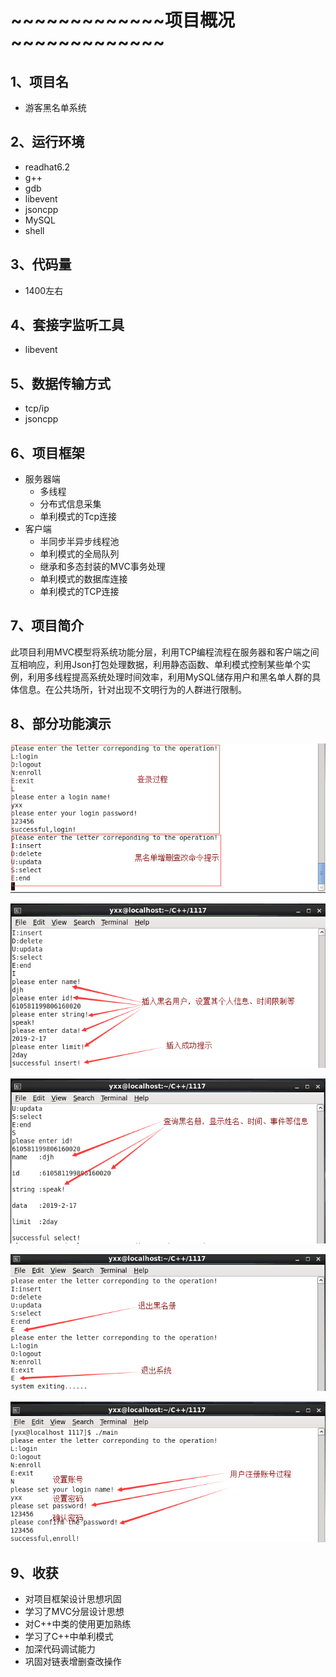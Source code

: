 # ~~~~~~~~~~~~~项目概况 ~~~~~~~~~~~~~ #
## 1、项目名 ##
- 游客黑名单系统
## 2、运行环境 ##
- readhat6.2
- g++
- gdb
- libevent
- jsoncpp
- MySQL
- shell  
## 3、代码量 ##
- 1400左右
## 4、套接字监听工具 ##
- libevent
## 5、数据传输方式 ##
- tcp/ip
- jsoncpp
## 6、项目框架 ##
- 服务器端
	- 多线程
	- 分布式信息采集
	- 单利模式的Tcp连接
- 客户端
	- 半同步半异步线程池
	- 单利模式的全局队列
	- 继承和多态封装的MVC事务处理
	- 单利模式的数据库连接
	- 单利模式的TCP连接
## 7、项目简介 ##
此项目利用MVC模型将系统功能分层，利用TCP编程流程在服务器和客户端之间互相响应，利用Json打包处理数据，利用静态函数、单利模式控制某些单个实例，利用多线程提高系统处理时间效率，利用MySQL储存用户和黑名单人群的具体信息。在公共场所，针对出现不文明行为的人群进行限制。
## 8、部分功能演示 ##
![](./picture1/11.png)

![](./picture1/12.png)

![](./picture1/13.png)

![](./picture1/14.png)

![](./picture1/15.png)
## 9、收获 ##
- 对项目框架设计思想巩固
- 学习了MVC分层设计思想
- 对C++中类的使用更加熟练
- 学习了C++中单利模式
- 加深代码调试能力
- 巩固对链表增删查改操作

